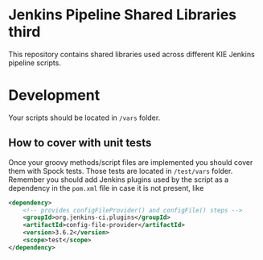 # Jenkins Pipeline Shared Libraries third

This repository contains shared libraries used across different KIE Jenkins pipeline scripts. 

# Development
Your scripts should be located in `/vars` folder.

## How to cover with unit tests
Once your groovy methods/script files are implemented you should cover them with Spock tests.
Those tests are located in `/test/vars` folder. Remember you should add Jenkins plugins used by the script as a dependency in the `pom.xml` file in case it is not present, like

```xml
<dependency>
    <!-- provides configFileProvider() and configFile() steps -->
    <groupId>org.jenkins-ci.plugins</groupId>
    <artifactId>config-file-provider</artifactId>
    <version>3.6.2</version>
    <scope>test</scope>
</dependency>
```
